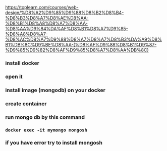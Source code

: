 https://toplearn.com/courses/web-design/%D8%A2%D9%85%D9%88%D8%B2%D8%B4-%D8%B3%D8%A7%D8%AE%D8%AA-%D8%B1%D8%A8%D8%A7%D8%AA-%D8%AA%D9%84%DA%AF%D8%B1%D8%A7%D9%85-%D8%A8%D8%A7-%D8%AC%D8%A7%D9%88%D8%A7%D8%A7%D8%B3%DA%A9%D8%B1%DB%8C%D9%BE%D8%AA-(%D8%AF%D9%88%D8%B1%D9%87-%D9%85%D9%82%D8%AF%D9%85%D8%A7%D8%AA%DB%8C)


### install docker
### open it
### install image (mongodb) on your docker
### create container
### run  mongo db by this command
### ```docker exec -it mymongo mongosh```
### if you have error try to install mongosh 
